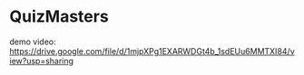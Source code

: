 # QuizMasters
demo video: https://drive.google.com/file/d/1mjpXPg1EXARWDGt4b_1sdEUu6MMTXI84/view?usp=sharing
